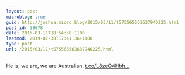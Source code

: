 ```yaml
---
layout: post
microblog: true
guid: http://joshua.micro.blog/2015/03/11/t575565563637940225.html
post_id: 38678
date: 2015-03-11T18:54:58+1100
lastmod: 2019-07-30T17:41:36+1100
type: post
url: /2015/03/11/t575565563637940225.html
---
```

He is, we are, we are Australian. [t.co/L8zeQ4Hbh...](http://t.co/L8zeQ4HbhU)
